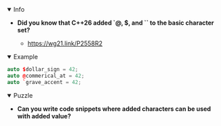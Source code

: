 <details open><summary>Info</summary><p>

* **Did you know that C++26 added `@, $, and `` to the basic character set?**

  * https://wg21.link/P2558R2

</p></details><details open><summary>Example</summary><p>

```cpp
auto $dollar_sign = 42;
auto @commerical_at = 42;
auto `grave_accent = 42;
```

</p></details><details open><summary>Puzzle</summary><p>

* **Can you write code snippets where added characters can be used with added value?**

</p></details>
